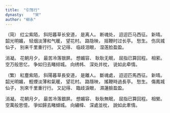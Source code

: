 ```yaml
---
title:  "引驾行"
dynasty:    "宋"
author: "柳永"
---
```

（简）
红尘紫陌，
斜阳暮草长安道，
是离人。
断魂处，
迢迢匹马西征。
新晴。
韶光明媚，
轻烟淡薄和气暖，
望花村。
路隐映，
摇鞭时过长亭。
愁生。
伤凤城仙子，
别来千里重行行。
又记得、
临歧泪眼，
湿莲脸盈盈。

消凝。
花朝月夕，
最苦冷落银屏。
想媚容、
耿耿无眠，
屈指已算回程。
相萦。
空万般思忆，
争如归去睹倾城。
向绣帏、
深处并枕，
说如此牵情。

（繁）
紅塵紫陌，
斜陽暮草長安道，
是離人。
斷魂處，
迢迢匹馬西征。
新晴。
韶光明媚，
輕煙淡薄和氣暖，
望花村。
路隱映，
搖鞭時過長亭。
愁生。
傷鳳城仙子，
別來千里重行行。
又記得、
臨歧淚眼，
濕蓮臉盈盈。

消凝。
花朝月夕，
最苦冷落銀屏。
想媚容、
耿耿無眠，
屈指已算回程。
相縈。
空萬般思憶，
爭如歸去睹傾城。
向繡幃、
深處並枕，
說如此牽情。